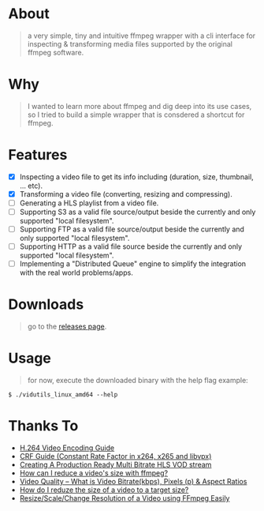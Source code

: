 About
======
> a very simple, tiny and intuitive ffmpeg wrapper with a cli interface for inspecting & transforming media files supported by the original ffmpeg software.

Why
===
> I wanted to learn more about ffmpeg and dig deep into its use cases, so I tried to build a simple wrapper that is consdered a shortcut for ffmpeg.

Features
========
- [x] Inspecting a video file to get its info including (duration, size, thumbnail, ... etc).
- [x] Transforming a video file (converting, resizing and compressing).
- [ ] Generating a HLS playlist from a video file.
- [ ] Supporting S3 as a valid file source/output beside the currently and only supported "local filesystem".
- [ ] Supporting FTP as a valid file source/output beside the currently and only supported "local filesystem".
- [ ] Supporting HTTP as a valid file source beside the currently and only supported "local filesystem".
- [ ] Implementing a "Distributed Queue" engine to simplify the integration with the real world problems/apps.

Downloads
=========
> go to the [releases page](https://github.com/alash3al/vidutils/releases).

Usage
=====
> for now, execute the downloaded binary with the help flag example:
```shell
$ ./vidutils_linux_amd64 --help
```

Thanks To
==========
- [H.264 Video Encoding Guide](https://trac.ffmpeg.org/wiki/Encode/H.264)
- [CRF Guide (Constant Rate Factor in x264, x265 and libvpx)](https://slhck.info/video/2017/02/24/crf-guide.html)
- [Creating A Production Ready Multi Bitrate HLS VOD stream](https://docs.peer5.com/guides/production-ready-hls-vod/)
- [How can I reduce a video's size with ffmpeg?](https://unix.stackexchange.com/questions/28803/how-can-i-reduce-a-videos-size-with-ffmpeg)
- [Video Quality – What is Video Bitrate(kbps), Pixels (p) & Aspect Ratios](https://www.vdocipher.com/blog/2020/09/video-quality-bitrate-pixels/)
- [How do I reduze the size of a video to a target size?](https://unix.stackexchange.com/questions/520597/how-do-i-reduze-the-size-of-a-video-to-a-target-size?rq=1)
- [Resize/Scale/Change Resolution of a Video using FFmpeg Easily](https://ottverse.com/change-resolution-resize-scale-video-using-ffmpeg/)
